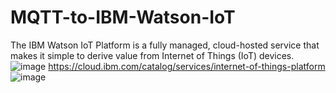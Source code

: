 # MQTT-to-IBM-Watson-IoT


The IBM Watson IoT Platform is a fully managed, cloud-hosted service that makes it simple to derive value from Internet of Things (IoT) devices.
![image](https://user-images.githubusercontent.com/39765584/168146529-e66381f3-2649-44b3-a6e7-527df994911a.png)
https://cloud.ibm.com/catalog/services/internet-of-things-platform
![image](https://user-images.githubusercontent.com/39765584/168146562-038f8f59-130a-4890-b80e-60848607d7ba.png)
